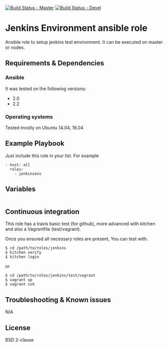 [![Build Status - Master](https://travis-ci.org/juju4/ansible-jenkinsenv.svg?branch=master)](https://travis-ci.org/juju4/ansible-jenkinsenv)
[![Build Status - Devel](https://travis-ci.org/juju4/ansible-jenkinsenv.svg?branch=devel)](https://travis-ci.org/juju4/ansible-jenkinsenv/branches)
# Jenkins Environment ansible role

Ansible role to setup jenkins test environment. It can be executed on master or nodes.

## Requirements & Dependencies

### Ansible
It was tested on the following versions:
 * 2.0
 * 2.2

### Operating systems

Tested mostly on Ubuntu 14.04, 16.04

## Example Playbook

Just include this role in your list.
For example

```
- host: all
  roles:
    - jenkinsenv
```

## Variables

```
```

## Continuous integration

This role has a travis basic test (for github), more advanced with kitchen and also a Vagrantfile (test/vagrant).

Once you ensured all necessary roles are present, You can test with:
```
$ cd /path/to/roles/jenkins
$ kitchen verify
$ kitchen login
```
or
```
$ cd /path/to/roles/jenkins/test/vagrant
$ vagrant up
$ vagrant ssh
```

## Troubleshooting & Known issues

N/A

## License

BSD 2-clause

